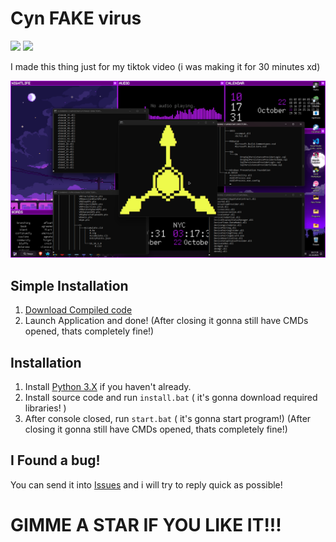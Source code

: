 # Cyn FAKE virus

<img src="https://img.shields.io/github/downloads/noxygalaxy/cyn-fake-virus/total?style=for-the-badge" style="text-align: center;"></img>
<img src="https://img.shields.io/github/created-at/noxygalaxy/cyn-fake-virus?style=for-the-badge" style="text-align: center;"></img>

I made this thing just for my tiktok video (i was making it for 30 minutes xd)

<img src="./assets/example.png" alt="example">

## Simple Installation
1. [Download Compiled code](https://github.com/noxygalaxy/cyn-fake-virus/releases/download/v1.0.0/cyn-fake-virus.exe)
2. Launch Application and done!
(After closing it gonna still have CMDs opened, thats completely fine!)

## Installation
1. Install [Python 3.X](https://www.python.org/) if you haven't already.
2. Install source code and run `install.bat` ( it's gonna download required libraries! )
3. After console closed, run `start.bat` ( it's gonna start program!)
(After closing it gonna still have CMDs opened, thats completely fine!)

## I Found a bug!
You can send it into [Issues](https://github.com/noxygalaxy/cyn-FAKE-virus/issues) and i will try to reply quick as possible!

# GIMME A STAR IF YOU LIKE IT!!!
